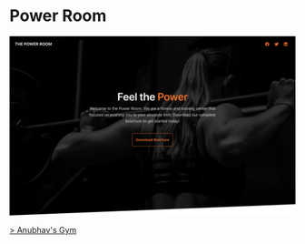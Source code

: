 # Power Room

![Photo](https://raw.githubusercontent.com/rayc2045/power-room-website/master/assets/img/demo.png)

[> Anubhav's Gym](https://rayc2045.github.io/power-room-website/)
